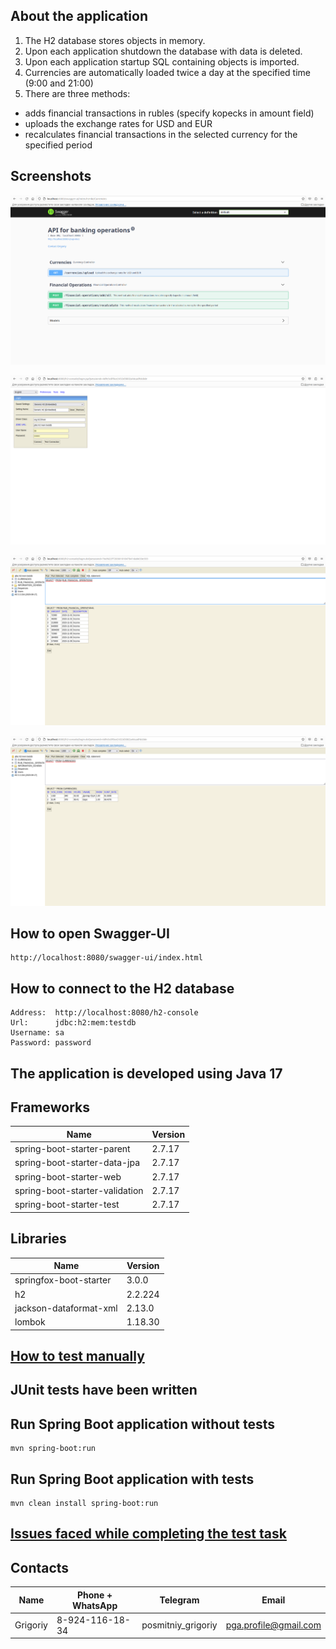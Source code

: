 ## About the application
1. The H2 database stores objects in memory. 
2. Upon each application shutdown the database with data is deleted.
3. Upon each application startup SQL containing objects is imported.
4. Currencies are automatically loaded twice a day at the specified time (9:00 and 21:00)
5. There are three methods:
* adds financial transactions in rubles (specify kopecks in amount field)
* uploads the exchange rates for USD and EUR
* recalculates financial transactions in the selected currency for the specified period

## Screenshots
![Swagger-UI](pic/Swagger-UI.png)

![Settings_H2](pic/Settings_H2.png)

![Rouble_finance_operations](pic/Rouble_finance_operations.png)

![Currencies](pic/Currencies.png)


## How to open Swagger-UI
```
http://localhost:8080/swagger-ui/index.html
```

## How to connect to the H2 database
```
Address:  http://localhost:8080/h2-console
Url:      jdbc:h2:mem:testdb
Username: sa
Password: password
```

## The application is developed using Java 17

## Frameworks
| Name                           | Version  |
|--------------------------------|----------|
| spring-boot-starter-parent     | 2.7.17   |
| spring-boot-starter-data-jpa   | 2.7.17   |
| spring-boot-starter-web        | 2.7.17   |
| spring-boot-starter-validation | 2.7.17   |
| spring-boot-starter-test       | 2.7.17   |

## Libraries
| Name                   | Version |
|------------------------|---------|
| springfox-boot-starter | 3.0.0   |
| h2                     | 2.2.224 |
| jackson-dataformat-xml | 2.13.0  |
| lombok                 | 1.18.30 |

## [How to test manually](testing.md)

## JUnit tests have been written

## Run Spring Boot application without tests
```
mvn spring-boot:run
```

## Run Spring Boot application with tests
```
mvn clean install spring-boot:run
```

## [Issues faced while completing the test task](problems.md)

## Contacts
| Name     | Phone + WhatsApp | Telegram           | Email                 |
|----------|------------------|--------------------|-----------------------|
| Grigoriy | 8-924-116-18-34  | posmitniy_grigoriy | pga.profile@gmail.com |
